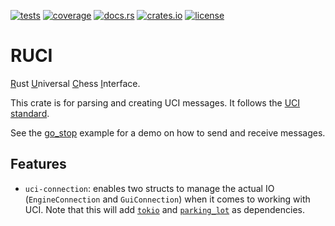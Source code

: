 [![tests](https://img.shields.io/github/actions/workflow/status/tigerros/ruci/tests.yml?label=tests)](https://github.com/tigerros/ruci/actions/workflows/tests.yml)
[![coverage](https://img.shields.io/codecov/c/gh/tigerros/ruci)](https://app.codecov.io/gh/tigerros/ruci/)
[![docs.rs](https://img.shields.io/docsrs/ruci?logo=docs.rs&label=docs.rs)](https://docs.rs/ruci/)
[![crates.io](https://img.shields.io/crates/v/ruci?logo=rust)](https://crates.io/crates/ruci)
[![license](https://img.shields.io/crates/l/ruci)](https://github.com/tigerros/ruci/blob/master/LICENSE)

# RUCI

<ins>R</ins>ust <ins>U</ins>niversal <ins>C</ins>hess <ins>I</ins>nterface.

This crate is for parsing and creating UCI messages.
It follows the [UCI standard](https://backscattering.de/chess/uci).

See the [go_stop](https://github.com/tigerros/ruci/tree/master/examples/go_stop.rs) example for a demo on how to send and receive messages.

## Features

- `uci-connection`: enables two structs to manage the actual IO (`EngineConnection` and `GuiConnection`) when it comes to working with UCI. Note that this will add [`tokio`](https://crates.io/crates/tokio) and [`parking_lot`](https://crates.io/crates/parking_lot) as dependencies.